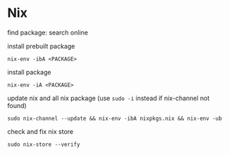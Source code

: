 # Nix

find package: search online

install prebuilt package

```shell
nix-env -ibA <PACKAGE>
```

install package

```shell
nix-env -iA <PACKAGE>
```

update nix and all nix package (use `sudo -i` instead if nix-channel not found)

```shell
sudo nix-channel --update && nix-env -ibA nixpkgs.nix && nix-env -ub
```

check and fix nix store

```shell
sudo nix-store --verify
```
